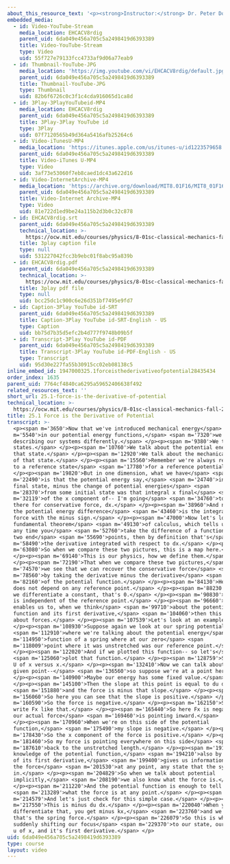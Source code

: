 ```yaml
---
about_this_resource_text: '<p><strong>Instructor:</strong> Dr. Peter Dourmashkin</p>'
embedded_media:
  - id: Video-YouTube-Stream
    media_location: EHCACV8rdig
    parent_uid: 6da049e456a705c5a2498419d6393389
    title: Video-YouTube-Stream
    type: Video
    uid: 55f727e79133fcc4733af9d06a77eab9
  - id: Thumbnail-YouTube-JPG
    media_location: 'https://img.youtube.com/vi/EHCACV8rdig/default.jpg'
    parent_uid: 6da049e456a705c5a2498419d6393389
    title: Thumbnail-YouTube-JPG
    type: Thumbnail
    uid: 82b6f6726c0c3f1c4cda916065d1ca8d
  - id: 3Play-3PlayYouTubeid-MP4
    media_location: EHCACV8rdig
    parent_uid: 6da049e456a705c5a2498419d6393389
    title: 3Play-3Play YouTube id
    type: 3Play
    uid: 07f7120565b49d364a5416afb25264c6
  - id: Video-iTunesU-MP4
    media_location: 'https://itunes.apple.com/us/itunes-u/id1223579658'
    parent_uid: 6da049e456a705c5a2498419d6393389
    title: Video-iTunes U-MP4
    type: Video
    uid: 3af73e53060f7eb8caed1dc43a622d16
  - id: Video-InternetArchive-MP4
    media_location: 'https://archive.org/download/MIT8.01F16/MIT8_01F16_L25v01_360p.mp4'
    parent_uid: 6da049e456a705c5a2498419d6393389
    title: Video-Internet Archive-MP4
    type: Video
    uid: 81e722d1ed9be24a115b2d3b0c32c878
  - id: EHCACV8rdig.srt
    parent_uid: 6da049e456a705c5a2498419d6393389
    technical_location: >-
      https://ocw.mit.edu/courses/physics/8-01sc-classical-mechanics-fall-2016/week-8-potential-energy-and-energy-conservation/25.1-force-is-the-derivative-of-potential/25.1-force-is-the-derivative-of-potential/EHCACV8rdig.srt
    title: 3play caption file
    type: null
    uid: 531227042fcc3b9ebc01f8abc95a839b
  - id: EHCACV8rdig.pdf
    parent_uid: 6da049e456a705c5a2498419d6393389
    technical_location: >-
      https://ocw.mit.edu/courses/physics/8-01sc-classical-mechanics-fall-2016/week-8-potential-energy-and-energy-conservation/25.1-force-is-the-derivative-of-potential/25.1-force-is-the-derivative-of-potential/EHCACV8rdig.pdf
    title: 3play pdf file
    type: null
    uid: bcc25dc1c900c6e26d351bf7495e9fd7
  - id: Caption-3Play YouTube id-SRT
    parent_uid: 6da049e456a705c5a2498419d6393389
    title: Caption-3Play YouTube id-SRT-English - US
    type: Caption
    uid: bb75d7b35d5efc2b4d777f9748b09b5f
  - id: Transcript-3Play YouTube id-PDF
    parent_uid: 6da049e456a705c5a2498419d6393389
    title: Transcript-3Play YouTube id-PDF-English - US
    type: Transcript
    uid: 95d30e227fa55b30915cc02eb08138c5
inline_embed_id: 1947000325.1forceisthederivativeofpotential28435434
order_index: 1635
parent_uid: 7764cf4840ca6295a59652406638f492
related_resources_text: ''
short_url: 25.1-force-is-the-derivative-of-potential
technical_location: >-
  https://ocw.mit.edu/courses/physics/8-01sc-classical-mechanics-fall-2016/week-8-potential-energy-and-energy-conservation/25.1-force-is-the-derivative-of-potential/25.1-force-is-the-derivative-of-potential
title: 25.1 Force is the Derivative of Potential
transcript: >-
  <p><span m='3650'>Now that we've introduced mechanical energy</span> <span
  m='5540'>in our potential energy functions,</span> <span m='7320'>we're
  describing our systems differently.</span> </p><p><span m='9380'>We talk about
  states.</span> </p><p><span m='10760'>We talk about the potential energy of
  that state.</span> </p><p><span m='12920'>We talk about the mechanical energy
  of that state.</span> </p><p><span m='15560'>Remember we're always referring
  to a reference state</span> <span m='17780'>for a reference potential.</span>
  </p><p><span m='19820'>But in one dimension, what we have</span> <span
  m='22490'>is that the potential energy say,</span> <span m='24740'>in some
  final state, minus the change of potential energies</span> <span
  m='28370'>from some initial state was that integral x final</span> <span
  m='32119'>of the x component of-- I'm going</span> <span m='34760'>to put c up
  there for conservative force, dx.</span> </p><p><span m='38960'>And now, so
  the potential energy difference</span> <span m='43460'>is the integral of the
  force with the minus sign.</span> </p><p><span m='47000'>Now let's look at a
  fundamental theorem</span> <span m='49130'>of calculus, which tells us that
  any time you</span> <span m='52760'>take the difference of a function between
  two end</span> <span m='55690'>points, then by definition that's</span> <span
  m='58490'>the derivative integrated with respect to dx.</span> </p><p><span
  m='63080'>So when we compare these two pictures, this is a map here.</span>
  </p><p><span m='69140'>This is our physics, how we define them.</span>
  </p><p><span m='72190'>That when we compare these two pictures,</span> <span
  m='74570'>we see that we can recover the conservative force</span> <span
  m='78560'>by taking the derivative minus the derivative</span> <span
  m='82160'>of the potential function.</span> </p><p><span m='84130'>Here, force
  does not depend on any reference point.</span> </p><p><span m='88230'>And when
  we differentiate a constant, that's 0.</span> </p><p><span m='90830'>So this
  is independent of the reference point.</span> </p><p><span m='96660'>And this
  enables us to, when we think</span> <span m='99710'>about the potential
  function and its first derivative,</span> <span m='104060'>then this tells us
  about forces.</span> </p><p><span m='107539'>Let's look at an example.</span>
  </p><p><span m='108930'>Suppose again we look at our spring potential</span>
  <span m='112910'>where we're talking about the potential energy</span> <span
  m='114950'>function of a spring where at our zero</span> <span
  m='118009'>point where it was unstretched was our reference point.</span>
  </p><p><span m='122020'>And if we plotted this function-- so let's</span>
  <span m='125060'>plot that function.</span> </p><p><span m='128759'>So here is
  U of x versus x.</span> </p><p><span m='132410'>Now we can talk about at any
  given point--</span> <span m='136560'>so suppose we're at a point here.</span>
  </p><p><span m='140900'>Maybe our energy has some fixed value.</span>
  </p><p><span m='145100'>Then the slope at this point is equal to du dx,</span>
  <span m='151880'>and the force is minus that slope.</span> </p><p><span
  m='156060'>So here you can see that the slope is positive.</span> </p><p><span
  m='160590'>So the force is negative.</span> </p><p><span m='162150'>So I can
  write Fx like that.</span> </p><p><span m='165440'>So here Fx is negative, so
  our actual force</span> <span m='169460'>is pointing inward.</span>
  </p><p><span m='170960'>When we're on this side of the potential
  function,</span> <span m='175490'>my slope is negative.</span> </p><p><span
  m='178430'>So the x component of the force is positive.</span> </p><p><span
  m='181460'>So my force is pointing everywhere on this side</span> <span
  m='187610'>back to the unstretched length.</span> </p><p><span m='191300'>So
  knowledge of the potential function,</span> <span m='194210'>also by knowledge
  of its first derivative,</span> <span m='199400'>gives us information about
  the force</span> <span m='201530'>at any point, any state that the system is
  in.</span> </p><p><span m='204829'>So when we talk about potential
  implicitly,</span> <span m='208190'>we also know what the force is.</span>
  </p><p><span m='211220'>And the potential function is enough to tell us</span>
  <span m='213289'>what the force is at any point.</span> </p><p><span
  m='214579'>And let's just check for this simple case.</span> </p><p><span
  m='217550'>This is minus du dx.</span> </p><p><span m='220040'>When you
  differentiate that, you get minus kx,</span> <span m='223760'>and we know
  that's the spring force.</span> </p><p><span m='226079'>So this is why we're
  suddenly shifting our focus</span> <span m='229370'>to our state, our function
  u of x, and it's first derivative.</span> </p>
uid: 6da049e456a705c5a2498419d6393389
type: course
layout: video
---
```

